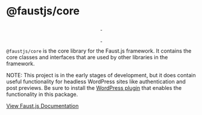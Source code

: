 # @faustjs/core

<p align="center">
  <a aria-label="NPM version" href="https://www.npmjs.com/package/@faustjs/core">
    <img alt="" src="https://img.shields.io/npm/v/@faustjs/core?color=7e5cef&style=for-the-badge">
  </a>

  <a aria-label="License" href="https://github.com/wpengine/faustjs/blob/canary/LICENSE">
    <img alt="" src="https://img.shields.io/npm/l/@faustjs/core?color=7e5cef&style=for-the-badge">
  </a>
</p>

<p align="center">
  <a aria-label="Faust.js Core Downloads Per Month" href="https://www.npmjs.com/package/@faustjs/core">
    <img alt="" src="https://img.shields.io/npm/dm/@faustjs/core?color=7e5cef&style=for-the-badge&label=@faustjs/core">
  </a>
  <a aria-label="Faust.js Core Downloads Per Week" href="https://www.npmjs.com/package/@faustjs/core">
    <img alt="" src="https://img.shields.io/npm/dw/@faustjs/core?color=7e5cef&style=for-the-badge&label=@faustjs/core">
  </a>
</p>

`@faustjs/core` is the core library for the Faust.js framework. It contains the core classes and interfaces that are used by other libraries in the framework.

NOTE: This project is in the early stages of development, but it does contain useful functionality for headless WordPress sites like authentication and post previews. Be sure to install the [WordPress plugin](https://github.com/wpengine/faustjs) that enables the functionality in this package.


[View Faust.js Documentation](https://github.com/wpengine/faustjs)
